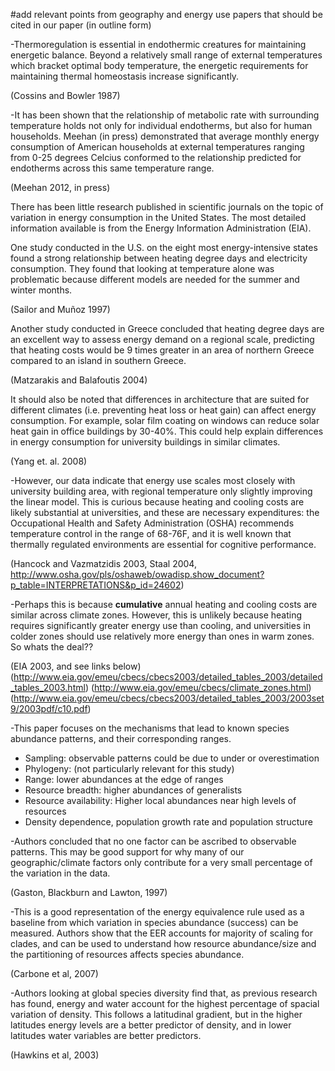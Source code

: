 #add relevant points from geography and energy use papers that should be cited in our paper (in outline form)

-Thermoregulation is essential in endothermic creatures for maintaining energetic balance.  Beyond a relatively small range of external temperatures which bracket optimal body temperature, the energetic requirements for maintaining thermal homeostasis increase significantly.

(Cossins and Bowler 1987)

-It has been shown that the relationship of metabolic rate with surrounding temperature holds not only for individual endotherms, but also for human households.  Meehan (in press) demonstrated that average monthly energy consumption of American households at external temperatures ranging from 0-25 degrees Celcius conformed to the relationship predicted for endotherms across this same temperature range.

(Meehan 2012, in press)

There has been little research published in scientific journals on the topic of variation in energy consumption in the United States. The most detailed information available is from the Energy Information Administration (EIA).

One study conducted in the U.S. on the eight most energy-intensive states found a strong relationship between heating degree days and electricity consumption. They found that looking at temperature alone was problematic because different models are needed for the summer and winter months.

(Sailor and Muñoz 1997)

Another study conducted in Greece concluded that heating degree days are an excellent way to assess energy demand on a regional scale, predicting that heating costs would be 9 times greater in an area of northern Greece compared to an island in southern Greece.

(Matzarakis and Balafoutis 2004)

It should also be noted that differences in architecture that are suited for different climates (i.e. preventing heat loss or heat gain) can affect energy consumption. For example, solar film coating on windows can reduce solar heat gain in office buildings by 30-40%. This could help explain differences in energy consumption for university buildings in similar climates.

(Yang et. al. 2008)

-However, our data indicate that energy use scales most closely with university building area, with regional temperature only slightly improving the linear model.  This is curious because heating and cooling costs are likely substantial at universities, and these are necessary expenditures: the Occupational Health and Safety Administration (OSHA) recommends temperature control in the range of 68-76F, and it is well known that thermally regulated environments are essential for cognitive performance.

(Hancock and Vazmatzidis 2003, Staal 2004, http://www.osha.gov/pls/oshaweb/owadisp.show_document?p_table=INTERPRETATIONS&p_id=24602)

-Perhaps this is because **cumulative** annual heating and cooling costs are similar across climate zones.  However, this is unlikely because heating requires significantly greater energy use than cooling, and universities in colder zones should use relatively more energy than ones in warm zones.  So whats the deal??

(EIA 2003, and see links below)
(http://www.eia.gov/emeu/cbecs/cbecs2003/detailed_tables_2003/detailed_tables_2003.html)
(http://www.eia.gov/emeu/cbecs/climate_zones.html)
(http://www.eia.gov/emeu/cbecs/cbecs2003/detailed_tables_2003/2003set9/2003pdf/c10.pdf)

-This paper focuses on the mechanisms that lead to known species abundance patterns, and their corresponding ranges.

  * Sampling: observable patterns could be due to under or overestimation
  * Phylogeny: (not particularly relevant for this study)
  * Range: lower abundances at the edge of ranges
  * Resource breadth: higher abundances of generalists
  * Resource availability: Higher local abundances near high levels of resources
  * Density dependence, population growth rate and population structure

-Authors concluded that no one factor can be ascribed to observable patterns. This may be good support for why many of our geographic/climate factors only contribute for a very small percentage of the variation in the data.

(Gaston, Blackburn and Lawton, 1997)

-This is a good representation of the energy equivalence rule used as a baseline from which variation in species abundance (success) can be measured. Authors show that the EER accounts for majority of scaling for clades, and can be used to understand how resource abundance/size and the partitioning of resources affects species abundance.

(Carbone et al, 2007)

-Authors looking at global species diversity find that, as previous research has found, energy and water account for the highest percentage of spacial variation of density. This follows a latitudinal gradient, but in the higher latitudes energy levels are a better predictor of density, and in lower latitudes water variables are better predictors.

(Hawkins et al, 2003)
